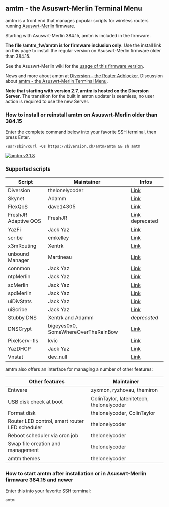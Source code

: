 ## amtm - the Asuswrt-Merlin Terminal Menu

amtm is a front end that manages popular scripts for wireless routers running [Asuswrt-Merlin](https://github.com/RMerl) firmware.

Starting with Asuswrt-Merlin 384.15, amtm is included in the firmware.

**The file /amtm_fw/amtm is for firmware inclusion only**.
Use the install link on this page to install the regular version on Asuswrt-Merlin firmware older than 384.15.

See the Asuswrt-Merlin wiki for the [usage of this firmware version](https://github.com/RMerl/asuswrt-merlin/wiki/AMTM).

News and more about amtm at [Diversion - the Router Adblocker](https://diversion.ch).
Discussion about [amtm - the Asuswrt-Merlin Terminal Menu](https://www.snbforums.com/threads/amtm-the-snbforums-asuswrt-merlin-terminal-menu.42415/).

**Note that starting with version 2.7, amtm is hosted on the Diversion Server**.
The transition for the built in amtm updater is seamless, no user action is required to use the new Server.

### How to install or reinstall amtm on Asuswrt-Merlin older than 384.15
Enter the complete command below into your favorite SSH terminal, then press Enter.

```Shell
/usr/sbin/curl -Os https://diversion.ch/amtm/amtm && sh amtm
```

[![amtm v3.1.8](https://cdn.imgchest.com/files/my2pckno67j.png "amtm v3.1.1")](https://cdn.imgchest.com/files/my2pckno67j.png "amtm v3.1.8")

### Supported scripts

| Script | Maintainer | Infos |
|--------|------------|------|
| Diversion | thelonelycoder | [Link](https://www.snbforums.com/threads/diversion-the-router-ad-blocker.48538/) |
| Skynet | Adamm | [Link](https://www.snbforums.com/threads/skynet-asus-firewall-addition-dynamic-malware-country-manual-ip-blocking.16798/) |
| FlexQoS | dave14305 | [Link](https://www.snbforums.com/threads/fork-flexqos-flexible-qos-enhancement-script-for-adaptive-qos.64882/) |
| FreshJR Adaptive QOS | FreshJR | [Link](https://www.snbforums.com/threads/release-freshjr-adaptive-qos-improvements-custom-rules-and-inner-workings.36836/) deprecated |
| YazFi | Jack Yaz | [Link](https://www.snbforums.com/threads/yazfi-enhanced-asuswrt-merlin-guest-wifi-inc-ssid-vpn-client.45924/) |
| scribe | cmkelley | [Link](https://www.snbforums.com/threads/scribe-syslog-ng-and-logrotate-installer.55853/) |
| x3mRouting | Xentrk | [Link](https://www.snbforums.com/threads/x3mrouting-selective-routing-for-asuswrt-merlin-firmware.57793/) |
| unbound Manager | Martineau | [Link](https://www.snbforums.com/threads/release-unbound_manager-manager-installer-utility-for-unbound-recursive-dns-server.61669/) |
| connmon |Jack Yaz | [Link](https://www.snbforums.com/threads/connmon-internet-connection-monitoring.56163/) |
| ntpMerlin | Jack Yaz | [Link](https://www.snbforums.com/threads/ntpmerlin-ntp-daemon-for-asuswrt-merlin.55756/) |
| scMerlin | Jack Yaz | [Link](https://www.snbforums.com/threads/scmerlin-service-and-script-control-menu-for-asuswrt-merlin.56277/) |
| spdMerlin | Jack Yaz | [Link](https://www.snbforums.com/threads/spdmerlin-automated-speedtests-with-graphs.55904/) |
| uiDivStats | Jack Yaz | [Link](https://www.snbforums.com/threads/uidivstats-webui-for-diversion-statistics.56393/) |
| uiScribe | Jack Yaz | [Link](https://www.snbforums.com/threads/uiscribe-custom-system-log-page-for-scribed-logs.57040/) |
| Stubby DNS | Xentrk and Adamm | _deprecated_ |
| DNSCrypt | bigeyes0x0, SomeWhereOverTheRainBow | [Link](https://www.snbforums.com/threads/release-dnscrypt-installer-for-asuswrt.36071/) |
| Pixelserv-tls | kvic | [Link](https://www.snbforums.com/threads/pixelserv-a-better-one-pixel-webserver-for-adblock.26114/) |
| YazDHCP | Jack Yaz | [Link](https://www.snbforums.com/threads/yazdhcp-feature-expansion-of-dhcp-assignments-increasing-limit-on-the-number-of-dhcp-reservations.69247/) |
| Vnstat | dev_null | [Link](https://www.snbforums.com/threads/beta-2-vnstat-on-merlin-ui-cli-and-email-data-use-monitoring-with-full-install-and-menu.70727/) |

amtm also offers an interface for managing a number of other features:

| Other features | Maintainer |
|----------------|-----------|
| Entware | zyxmon, ryzhovau, themiron |
| USB disk check at boot | ColinTaylor, latenitetech, thelonelycoder |
| Format disk | thelonelycoder, ColinTaylor |
| Router LED control, smart router LED scheduler | thelonelycoder |
| Reboot scheduler via cron job | thelonelycoder |
| Swap file creation and management | thelonelycoder |
| amtm themes | thelonelycoder |

### How to start amtm after installation or in Asuswrt-Merlin firmware 384.15 and newer
Enter this into your favorite SSH terminal:

```Shell
amtm
```
